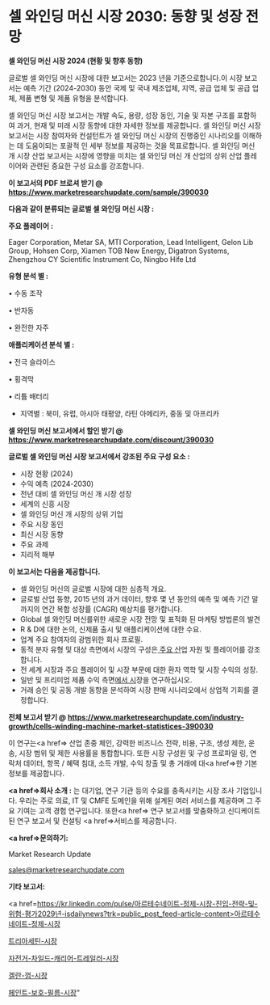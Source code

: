 # 셀 와인딩 머신 시장 2030: 동향 및 성장 전망

<strong>셀 와인딩 머신 시장 2024 (현황 및 향후 동향)</strong>

글로벌 셀 와인딩 머신 시장에 대한 보고서는 2023 년을 기준으로합니다.이 시장 보고서는 예측 기간 (2024-2030) 동안 국제 및 국내 제조업체, 지역, 공급 업체 및 공급 업체, 제품 변형 및 제품 유형을 분석합니다.

셀 와인딩 머신 시장 보고서는 개발 속도, 용량, 성장 동인, 기술 및 자본 구조를 포함하여 과거, 현재 및 미래 시장 동향에 대한 자세한 정보를 제공합니다. 셀 와인딩 머신 시장 보고서는 시장 참여자와 컨설턴트가 셀 와인딩 머신 시장의 진행중인 시나리오를 이해하는 데 도움이되는 포괄적 인 세부 정보를 제공하는 것을 목표로합니다. 셀 와인딩 머신 개 시장 산업 보고서는 시장에 영향을 미치는 셀 와인딩 머신 개 산업의 상위 산업 플레이어와 관련된 중요한 구성 요소를 강조합니다.



<strong>이 보고서의 PDF 브로셔 받기 @ <a href=https://www.marketresearchupdate.com/sample/390030>https://www.marketresearchupdate.com/sample/390030</a></strong>



<strong>다음과 같이 분류되는 글로벌 셀 와인딩 머신 시장 :</strong>



<strong>주요 플레이어 :</strong>

Eager Corporation, Metar SA, MTI Corporation, Lead Intelligent, Gelon Lib Group, Hohsen Corp, Xiamen TOB New Energy, Digatron Systems, Zhengzhou CY Scientific Instrument Co, Ningbo Hife Ltd



<strong>유형 분석 별 :</strong>

• 수동 조작

• 반자동

• 완전한 자주



<strong>애플리케이션 분석 별 :</strong>

• 전극 슬라이스

• 횡격막

• 리튬 배터리

<ul>
  <li>지역별 : 북미, 유럽, 아시아 태평양, 라틴 아메리카, 중동 및 아프리카</li>
</ul>


<strong>셀 와인딩 머신 보고서에서 할인 받기 @ <a href=https://www.marketresearchupdate.com/discount/390030>https://www.marketresearchupdate.com/discount/390030</a></strong>



<strong>글로벌 셀 와인딩 머신 시장 보고서에서 강조된 주요 구성 요소 :</strong>
<ul>
  <li>시장 현황 (2024)</li>
  <li>수익 예측 (2024-2030)</li>
  <li>전년 대비 셀 와인딩 머신 개 시장 성장</li>
  <li>세계의 신흥 시장</li>
  <li>셀 와인딩 머신 개 시장의 상위 기업</li>
  <li>주요 시장 동인</li>
  <li>최신 시장 동향</li>
  <li>주요 과제</li>
  <li>지리적 해부</li>
</ul>


<strong>이 보고서는 다음을 제공합니다.</strong>
<ul>
  <li>셀 와인딩 머신의 글로벌 시장에 대한 심층적 개요.</li>
  <li>글로벌 산업 동향, 2015 년의 과거 데이터, 향후 몇 년 동안의 예측 및 예측 기간 말까지의 연간 복합 성장률 (CAGR) 예상치를 평가합니다.</li>
  <li>Global 셀 와인딩 머신를위한 새로운 시장 전망 및 표적화 된 마케팅 방법론의 발견</li>
  <li>R &amp; D에 대한 논의, 신제품 출시 및 애플리케이션에 대한 수요.</li>
  <li>업계 주요 참여자의 광범위한 회사 프로필.</li>
  <li>동적 분자 유형 및 대상 측면에서 시장의 구성은<a href=> 주요 산</a>업 자원 및 플레이어를 강조합니다.</li>
  <li>전 세계 시장과 주요 플레이어 및 시장 부문에 대한 환자 역학 및 시장 수익의 성장.</li>
  <li>일반 및 프리미엄 제품 수익 측면<a href=>에서 시</a>장을 연구하십시오.</li>
  <li>거래 승인 및 공동 개발 동향을 분석하여 시장 판매 시나리오에서 상업적 기회를 결정합니다.</li>
</ul>



<strong>전체 보고서 받기 @ <a href=https://www.marketresearchupdate.com/industry-growth/cells-winding-machine-market-statistices-390030>https://www.marketresearchupdate.com/industry-growth/cells-winding-machine-market-statistices-390030</a></strong>

이 연구는<a href=> 산업 존중</a> 체인, 강력한 비즈니스 전략, 비용, 구조, 생성 제한, 운송, 시장 범위 및 제한 사용률을 통합합니다. 또한 시장 구성원 및 구성 프로파일 링, 연락처 데이터, 항목 / 혜택 침대, 소득 개발, 수익 창출 및 총 거래에 대<a href=>한 기본 </a>정보를 제공합니다.



<strong><a href=>회사 소</a>개 :</strong>
는 대기업, 연구 기관 등의 수요를 충족시키는 시장 조사 기업입니다. 우리는 주로 의료, IT 및 CMFE 도메인을 위해 설계된 여러 서비스를 제공하며 그 주요 기여는 고객 경험 연구입니다. 또한<a href=> 연구 보</a>고서를 맞춤화하고 신디케이트 된 연구 보고서 및 컨설팅 <a href=>서비스</a>를 제공합니다.



<strong><a href=>문의하기:</a></strong>

Market Research Update

sales@marketresearchupdate.com



<strong>기타 보고서:</strong>

<a href=https://kr.linkedin.com/pulse/아르테수네이트-정제-시장-진입-전략-및-위험-평가2029년-isdailynews?trk=public_post_feed-article-content>아르테수네이트-정제-시장</a>

<a href=https://www.linkedin.com/pulse/트리아세틴-시장-경쟁-분석-및-성장-잠재력-2029-data-dive-diaries-24-analysis/>트리아세틴-시장</a>

<a href=https://www.linkedin.com/pulse/자전거-차일드-캐리어-트레일러-시장-세분화-연구-및-목표-고객2029년-kiqyf/>자전거-차일드-캐리어-트레일러-시장</a>

<a href=https://www.linkedin.com/pulse/겔란-껌-시장-진입-전략-및-위험-평가2029년-market-matrix-musings-analysis-4mkif/>겔란-껌-시장</a>

<a href=https://www.linkedin.com/pulse/페인트-보호-필름-시장-규모-및-성장-2023-survey-spotlight-pro-24-analysis-zn6jc/>페인트-보호-필름-시장</a>"
